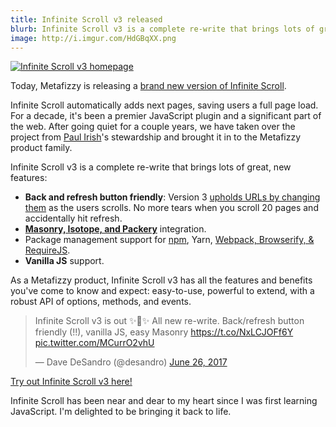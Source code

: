 ```yaml
---
title: Infinite Scroll v3 released
blurb: Infinite Scroll v3 is a complete re-write that brings lots of great, new features
image: http://i.imgur.com/HdGBqXX.png
---
```


[![Infinite Scroll v3 homepage](http://i.imgur.com/HdGBqXX.png)](https://infinite-scroll.com)

Today, Metafizzy is releasing a [brand new version of Infinite Scroll](https://infinite-scroll.com).

Infinite Scroll automatically adds next pages, saving users a full page load. For a decade, it's been a premier JavaScript plugin and a significant part of the web. After going quiet for a couple years, we have taken over the project from [Paul Irish](https://paulirish.com)'s stewardship and brought it in to the Metafizzy product family.

Infinite Scroll v3 is a complete re-write that brings lots of great, new features:

+ **Back and refresh button friendly**: Version 3 [upholds URLs by changing them](https://infinite-scroll.com/options.html#history) as the users scrolls. No more tears when you scroll 20 pages and accidentally hit refresh.
+ [**Masonry, Isotope, and Packery**](https://infinite-scroll.com/options.html#outlayer) integration.
+ Package management support for [npm](https://npmjs.com/package/infinite-scroll), Yarn, [Webpack, Browserify, & RequireJS](https://infinite-scroll.com/extras.html#module-loaders).
+ **Vanilla JS** support.

As a Metafizzy product, Infinite Scroll v3 has all the features and benefits you've come to know and expect: easy-to-use, powerful to extend, with a robust API of options, methods, and events.

<blockquote class="twitter-video" data-lang="en"><p lang="en" dir="ltr">Infinite Scroll v3 is out ✨📜✨ All new re-write. Back/refresh button friendly (!!), vanilla JS, easy Masonry <a href="https://t.co/NxLCJOFf6Y">https://t.co/NxLCJOFf6Y</a> <a href="https://t.co/MCurrO2vhU">pic.twitter.com/MCurrO2vhU</a></p>&mdash; Dave DeSandro (@desandro) <a href="https://twitter.com/desandro/status/879336249483460608">June 26, 2017</a></blockquote>
<script async src="//platform.twitter.com/widgets.js" charset="utf-8"></script>

[Try out Infinite Scroll v3 here!](https://infinite-scroll.com)

Infinite Scroll has been near and dear to my heart since I was first learning JavaScript. I'm delighted to be bringing it back to life.
